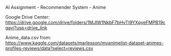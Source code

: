 AI Assignment - Recommender System - Anime

Google Drive Center:
https://drive.google.com/drive/folders/1MJIW1NkbF7bHvTI9YXpyeFMPB19cgayj?usp=drive_link

Anime_data.csv from: 
https://www.kaggle.com/datasets/marlesson/myanimelist-dataset-animes-profiles-reviews/data?select=reviews.csv
